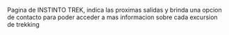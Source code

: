 Pagina de INSTINTO TREK, indica las proximas salidas y brinda una opcion de contacto para poder acceder a mas informacion sobre cada excursion de trekking

